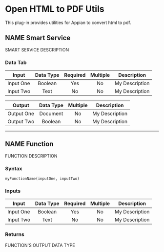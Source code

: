 # Open HTML to PDF Utils
This plug-in provides utilities for Appian to convert html to pdf.

## NAME Smart Service
SMART SERVICE DESCRIPTION

### Data Tab
| Input               | Data Type | Required | Multiple | Description |
| ------------------- |:---------:|:--------:|:--------:| ----------- |
| Input One           | Boolean   | Yes      | No       | My Description |
| Input Two           | Text      | No       | No       | My Description |

| Output              | Data Type | Multiple | Description |
| --------------------|:---------:|:--------:| ----------- |
| Output One          | Document  | No       | My Description |
| Output Two          | Boolean   | No       | My Description |

---

## NAME Function
FUNCTION DESCRIPTION

### Syntax ###
`myFunctionName(inputOne, inputTwo)`

### Inputs ###
| Input               | Data Type | Required | Multiple | Description |
| ------------------- |:---------:|:--------:|:--------:| ----------- |
| Input One           | Boolean   | Yes      | No       | My Description |
| Input Two           | Text      | No       | No       | My Description |

### Returns ###
FUNCTION'S OUTPUT DATA TYPE
